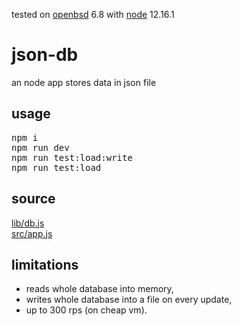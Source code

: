 tested on [openbsd](/openbsd/) 6.8 with [node](/node.html) 12.16.1

# json-db

an node app stores data in json file

## usage

<pre>
npm i
npm run dev
npm run test:load:write
npm run test:load
</pre>

## source

<a href="lib/db.js">lib/db.js</a><br />
<a href="src/app.js">src/app.js</a>

## limitations

- reads whole database into memory,
- writes whole database into a file on every update,
- up to 300 rps (on cheap vm).
